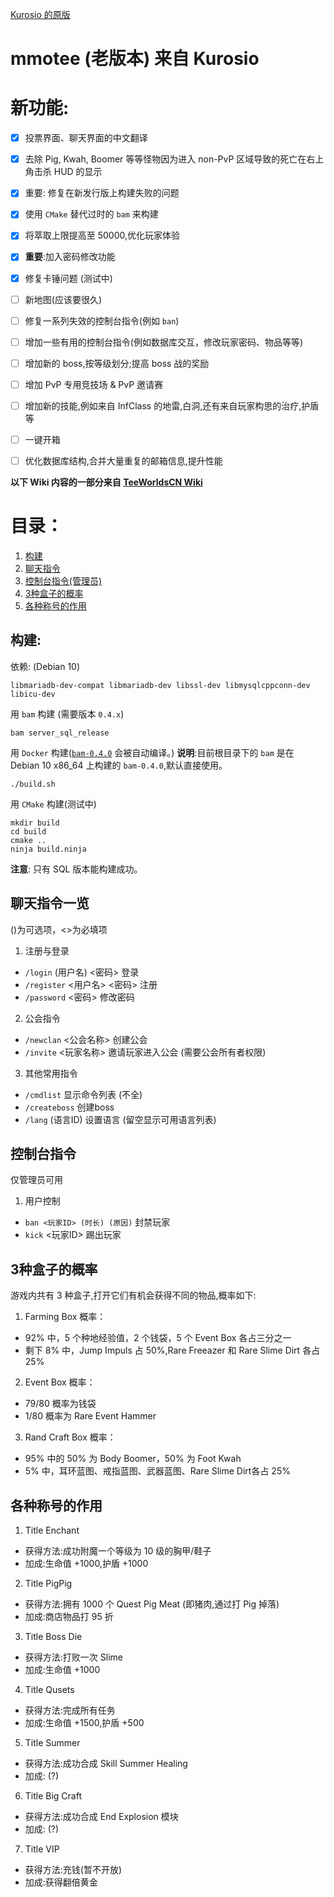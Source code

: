 [Kurosio 的原版](https://www.teeworlds.com/forum/viewtopic.php?id=12612)

# mmotee (老版本) 来自 Kurosio

# 新功能:
- [x] 投票界面、聊天界面的中文翻译
- [x] 去除 Pig, Kwah, Boomer 等等怪物因为进入 non-PvP 区域导致的死亡在右上角击杀 HUD 的显示
- [x] 重要: 修复在新发行版上构建失败的问题
- [x] 使用 `CMake` 替代过时的 `bam` 来构建
- [x] 将萃取上限提高至 50000,优化玩家体验
- [x] **重要**:加入密码修改功能
- [x] 修复卡锤问题 (测试中)
- [ ] 新地图(应该要很久)
- [ ] 修复一系列失效的控制台指令(例如 `ban`)
- [ ] 增加一些有用的控制台指令(例如数据库交互，修改玩家密码、物品等等)
- [ ] 增加新的 boss,按等级划分;提高 boss 战的奖励
- [ ] 增加 PvP 专用竞技场 & PvP 邀请赛
- [ ] 增加新的技能,例如来自 InfClass 的地雷,白洞,还有来自玩家构思的治疗,护盾等
- [ ] 一键开箱
- [ ] 优化数据库结构,合并大量重复的邮箱信息,提升性能



**以下 Wiki 内容的一部分来自 [TeeWorldsCN Wiki](https://wiki.teeworlds.cn/mods:mmotee)**

# 目录：
1. [构建](#构建)
2. [聊天指令](#聊天指令一览)
3. [控制台指令(管理员)](#控制台指令)
4. [3种盒子的概率](#3种盒子的概率)
5. [各种称号的作用](#各种称号的作用)

## 构建:

依赖: (Debian 10)

	libmariadb-dev-compat libmariadb-dev libssl-dev libmysqlcppconn-dev libicu-dev

用 `bam` 构建 (需要版本 `0.4.x`)

	bam server_sql_release

用 `Docker` 构建([`bam-0.4.0`](https://github.com/matricks/bam/) 会被自动编译。)
**说明**:目前根目录下的 `bam` 是在 Debian 10 x86_64 上构建的 `bam-0.4.0`,默认直接使用。

    ./build.sh 

用 `CMake` 构建(测试中)

    mkdir build
    cd build
    cmake ..
    ninja build.ninja

**注意**: 只有 SQL 版本能构建成功。

## 聊天指令一览
()为可选项，<>为必填项
1. 注册与登录
  * `/login` (用户名) <密码> 登录
  * `/register` <用户名> <密码> 注册
  * `/password` <密码> 修改密码
2. 公会指令
  * `/newclan` <公会名称> 创建公会
  * `/invite` <玩家名称> 邀请玩家进入公会 (需要公会所有者权限)
3. 其他常用指令
  * `/cmdlist` 显示命令列表 (不全)
  * `/createboss` 创建boss
  * `/lang` (语言ID) 设置语言 (留空显示可用语言列表)

## 控制台指令
仅管理员可用
1. 用户控制
  * `ban <玩家ID> (时长) (原因)` 封禁玩家
  * `kick` <玩家ID> 踢出玩家

## 3种盒子的概率
游戏内共有 3 种盒子,打开它们有机会获得不同的物品,概率如下:
1. Farming Box 概率：
 - 92% 中，5 个种地经验值，2 个钱袋，5 个 Event Box 各占三分之一
 - 剩下 8% 中，Jump Impuls 占 50%,Rare Freeazer 和 Rare Slime Dirt 各占 25%
2. Event Box 概率：
 - 79/80 概率为钱袋
 - 1/80 概率为 Rare Event Hammer
3. Rand Craft Box 概率：
 - 95% 中的 50% 为 Body Boomer，50% 为 Foot Kwah
 - 5% 中，耳环蓝图、戒指蓝图、武器蓝图、Rare Slime Dirt各占 25%

 ## 各种称号的作用
 1. Title Enchant
  - 获得方法:成功附魔一个等级为 10 级的胸甲/鞋子
  - 加成:生命值 +1000,护盾 +1000
 2. Title PigPig
  - 获得方法:拥有 1000 个 Quest Pig Meat (即猪肉,通过打 Pig 掉落)
  - 加成:商店物品打 95 折
 3. Title Boss Die
  - 获得方法:打败一次 Slime
  - 加成:生命值 +1000
 4. Title Qusets
  - 获得方法:完成所有任务
  - 加成:生命值 +1500,护盾 +500
 5. Title Summer
  - 获得方法:成功合成 Skill Summer Healing
  - 加成: (?)
 6. Title Big Craft
  - 获得方法:成功合成 End Explosion 模块
  - 加成: (?)
 7. Title VIP
  - 获得方法:充钱(暂不开放)
  - 加成:获得翻倍黄金
